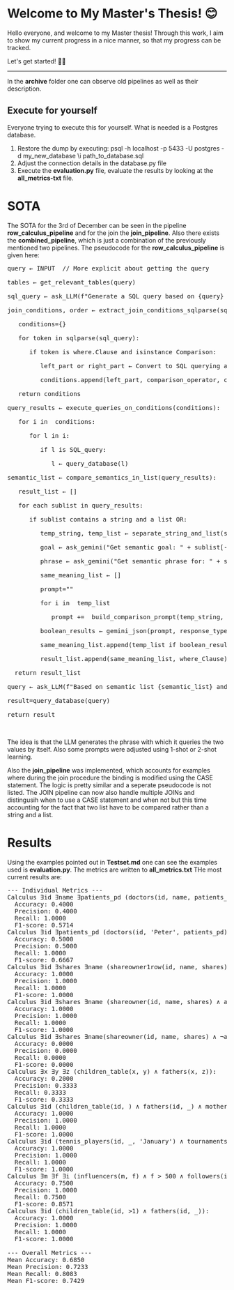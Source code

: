 
# Welcome to My Master's Thesis! 😊

Hello everyone, and welcome to my Master thesis!  Through this work, I aim to show my current progress in a nice manner, so that my progress can be tracked.

Let's get started! 👋🏻

---

In the **archive** folder one can observe old pipelines as well as their description.

## Execute for yourself
Everyone trying to execute this for yourself. What is needed is a Postgres database.
1. Restore the dump by executing: 
psql -h localhost -p 5433 -U postgres -d my_new_database
\i path_to_database.sql
2. Adjust the connection details in the database.py file
3. Execute the **evaluation.py** file, evaluate the results by looking at the **all_metrics-txt** file.

# SOTA

The SOTA for the 3rd of December can be seen in the pipeline **row_calculus_pipeline** and for the join the **join_pipeline**. Also there exists the **combined_pipeline**, which is just a combination of the previously mentioned two pipelines. The pseudocode  for the **row_calculus_pipeline** is given here:


<pre>
query ← INPUT  // More explicit about getting the query<br>
tables ← get_relevant_tables(query) <br>
sql_query ← ask_LLM(f"Generate a SQL query based on {query} and {tables}")<br>
join_conditions, order ← extract_join_conditions_sqlparse(sql_query):<br>
   conditions={}<br>
   for token in sqlparse(sql_query):<br>
      if token is where.Clause and isinstance Comparison:<br>
         left_part or right_part ← Convert to SQL querying all values represented  <br>
         conditions.append(left_part, comparison_operator, clause, right_part)<br>
   return conditions<br>
query_results ← execute_queries_on_conditions(conditions):<br>
   for i in  conditions:<br>
      for l in i:<br>
         if l is SQL_query:<br>
            l ← query_database(l)<br>
semantic_list ← compare_semantics_in_list(query_results):<br>
   result_list ← []<br>
   for each sublist in query_results:<br>
      if sublist contains a string and a list OR:<br>
         temp_string, temp_list ← separate_string_and_list(sublist) <br>
         goal ← ask_gemini("Get semantic goal: " + sublist[-2])  # Leads to confusion -> not used currently<br>
         phrase ← ask_gemini("Get semantic phrase for: " + sublist[1]) <br>
         same_meaning_list ← []<br>
         prompt=""<br>
         for i in  temp_list<br>
            prompt +=  build_comparison_prompt(temp_string, i, phrase) <br>
         boolean_results ← gemini_json(prompt, response_type = list[boolean])<br>
         same_meaning_list.append(temp_list if boolean_result is true)<br>
         result_list.append(same_meaning_list, where_Clause)<br>
  return result_list<br>
query ← ask_LLM(f"Based on semantic list {semantic_list} and the intital query {sql_query} generate  a new query") <br>
result=query_database(query) <br>
return result<br>
   </pre>

The idea is that the LLM generates the phrase with which it queries the two values
by itself. Also some prompts were adjusted using 1-shot or 2-shot learning. 

Also the **join_pipeline** was implemented, which accounts for examples where during the join procedure the binding is modified using the CASE statement. The logic is pretty similar and a seperate pseudocode is not listed. The JOIN pipeline 
can now also handle multiple JOINs and distingusih when to use a CASE statement and when not
but this time accounting for the fact that two list have to be compared rather than a string and a list.


# Results 

Using the examples pointed out in **Testset.md** one can see the examples used is **evaluation.py**. The metrics are written to **all_metrics.txt** THe most current results are:

<pre>
--- Individual Metrics ---
Calculus ∃id ∃name ∃patients_pd (doctors(id, name, patients_pd) ∧ patients_pd < 12):
  Accuracy: 0.4000
  Precision: 0.4000
  Recall: 1.0000
  F1-score: 0.5714
Calculus ∃id ∃patients_pd (doctors(id, 'Peter', patients_pd) ∧ patients_pd < 12):
  Accuracy: 0.5000
  Precision: 0.5000
  Recall: 1.0000
  F1-score: 0.6667
Calculus ∃id ∃shares ∃name (shareowner1row(id, name, shares) ∧ animalowner1row(id, _, 'dog')):
  Accuracy: 1.0000
  Precision: 1.0000
  Recall: 1.0000
  F1-score: 1.0000
Calculus ∃id ∃shares ∃name (shareowner(id, name, shares) ∧ animalowner(id, _, 'dog')):
  Accuracy: 1.0000
  Precision: 1.0000
  Recall: 1.0000
  F1-score: 1.0000
Calculus ∃id ∃shares ∃name(shareowner(id, name, shares) ∧ ¬animalowner(id, _, 'dog')):
  Accuracy: 0.0000
  Precision: 0.0000
  Recall: 0.0000
  F1-score: 0.0000
Calculus ∃x ∃y ∃z (children_table(x, y) ∧ fathers(x, z)):
  Accuracy: 0.2000
  Precision: 0.3333
  Recall: 0.3333
  F1-score: 0.3333
Calculus ∃id (children_table(id, ) ∧ fathers(id, _) ∧ mothers(id, _) ):
  Accuracy: 1.0000
  Precision: 1.0000
  Recall: 1.0000
  F1-score: 1.0000
Calculus ∃id (tennis_players(id, _, 'January') ∧ tournaments(id, name, price_money)):
  Accuracy: 1.0000
  Precision: 1.0000
  Recall: 1.0000
  F1-score: 1.0000
Calculus ∃m ∃f ∃i (influencers(m, f) ∧ f > 500 ∧ followers(i, m, z)):
  Accuracy: 0.7500
  Precision: 1.0000
  Recall: 0.7500
  F1-score: 0.8571
Calculus ∃id (children_table(id, >1) ∧ fathers(id, _)):
  Accuracy: 1.0000
  Precision: 1.0000
  Recall: 1.0000
  F1-score: 1.0000

--- Overall Metrics ---
Mean Accuracy: 0.6850
Mean Precision: 0.7233
Mean Recall: 0.8083
Mean F1-score: 0.7429


</pre>